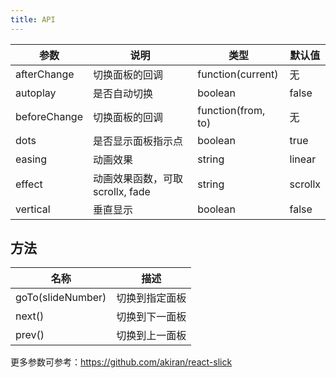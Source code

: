 ```yaml
---
title: API
---
```


| 参数 | 说明 | 类型 | 默认值 |
| --- | --- | --- | --- |
| afterChange | 切换面板的回调 | function(current) | 无 |
| autoplay | 是否自动切换 | boolean | false |
| beforeChange | 切换面板的回调 | function(from, to) | 无 |
| dots | 是否显示面板指示点 | boolean | true |
| easing | 动画效果 | string | linear |
| effect | 动画效果函数，可取 scrollx, fade | string | scrollx |
| vertical | 垂直显示 | boolean | false |

## 方法

| 名称 | 描述 |
| --- | --- |
| goTo(slideNumber) | 切换到指定面板 |
| next() | 切换到下一面板 |
| prev() | 切换到上一面板 |

更多参数可参考：<https://github.com/akiran/react-slick>

<style>
  .c7n-slick-slide {
  text-align: center;
  height: 160px;
  line-height: 160px;
  background: #364d79;
  overflow: hidden;
}

.c7n-slick-slide h3 {
  color: #fff;
}

.slick-slide img {
  margin: auto;
}

.my-class .slick-next::before {
  content: "->";
  font-size: 12px;
  line-height: 1.5;
  padding-left: 5px;
}
.my-class .slick-prev::before {
  content: "<-";
  font-size: 12px;
  line-height: 1.5;
  padding-left: 5px;
}
.my-class {
  text-align: center;
  height: 160px;
  line-height: 160px;
  background: #364d79;
  overflow: hidden;
}
.my-class h3 {
  color: #fff;
}

.c7n-carousel .mydot-class li button{
  background: red;
  opacity: 1;
}
</style>